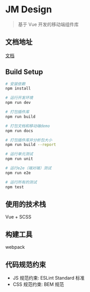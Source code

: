 # JM Design

> 基于 Vue 开发的移动端组件库

## 文档地址

[文档](http://git.jd.com/JM-FE/jm-design/wikis/home)

## Build Setup

``` bash
# 安装依赖
npm install

# 运行开发环境
npm run dev

# 打包插件库
npm run build

# 打包文档和移动端demo
npm run docs

# 打包插件库并分析包大小
npm run build --report

# 运行单元测试
npm run unit

# 运行e2e（端对端）测试
npm run e2e

# 运行所有的测试
npm test
```

## 使用的技术栈

Vue + SCSS

## 构建工具

webpack

## 代码规范约束

- JS 规范约束: ESLint Standard 标准
- CSS 规范约束: BEM 规范